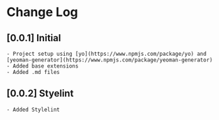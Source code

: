 # Change Log

## [0.0.1] Initial

    - Project setup using [yo](https://www.npmjs.com/package/yo) and [yeoman-generator](https://www.npmjs.com/package/yeoman-generator)
    - Added base extensions
    - Added .md files

## [0.0.2] Styelint

    - Added Stylelint
